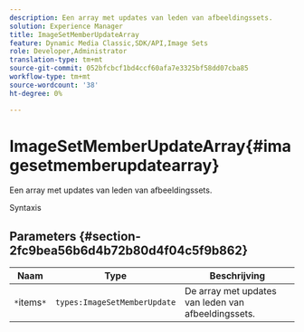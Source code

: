 ```yaml
---
description: Een array met updates van leden van afbeeldingssets.
solution: Experience Manager
title: ImageSetMemberUpdateArray
feature: Dynamic Media Classic,SDK/API,Image Sets
role: Developer,Administrator
translation-type: tm+mt
source-git-commit: 052bfcbcf1bd4ccf60afa7e3325bf58dd07cba85
workflow-type: tm+mt
source-wordcount: '38'
ht-degree: 0%

---
```



# ImageSetMemberUpdateArray{#imagesetmemberupdatearray}

Een array met updates van leden van afbeeldingssets.

Syntaxis

## Parameters {#section-2fc9bea56b6d4b72b80d4f04c5f9b862}

| Naam | Type | Beschrijving |
|---|---|---|
| `*`items`*` | `types:ImageSetMemberUpdate` | De array met updates van leden van afbeeldingssets. |

